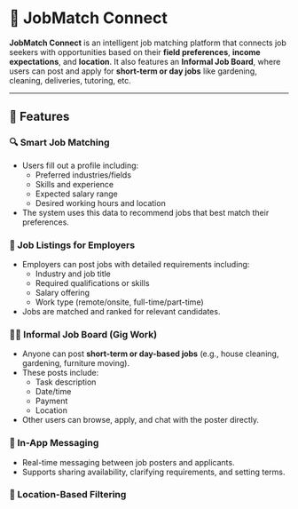 # 🌟 JobMatch Connect

**JobMatch Connect** is an intelligent job matching platform that connects job seekers with opportunities based on their **field preferences**, **income expectations**, and **location**. It also features an **Informal Job Board**, where users can post and apply for **short-term or day jobs** like gardening, cleaning, deliveries, tutoring, etc.

---

## 🚀 Features

### 🔍 Smart Job Matching
- Users fill out a profile including:
  - Preferred industries/fields
  - Skills and experience
  - Expected salary range
  - Desired working hours and location
- The system uses this data to recommend jobs that best match their preferences.

### 🧾 Job Listings for Employers
- Employers can post jobs with detailed requirements including:
  - Industry and job title
  - Required qualifications or skills
  - Salary offering
  - Work type (remote/onsite, full-time/part-time)
- Jobs are matched and ranked for relevant candidates.

### 👨‍🌾 Informal Job Board (Gig Work)
- Anyone can post **short-term or day-based jobs** (e.g., house cleaning, gardening, furniture moving).
- These posts include:
  - Task description
  - Date/time
  - Payment
  - Location
- Other users can browse, apply, and chat with the poster directly.

### 💬 In-App Messaging
- Real-time messaging between job posters and applicants.
- Supports sharing availability, clarifying requirements, and setting terms.

### 📍 Location-Based Filtering

